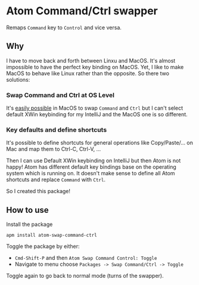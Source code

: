 # Atom Command/Ctrl swapper

Remaps `Command` key to `Control` and vice versa.

## Why ##

I have to move back and forth between Linxu and MacOS. It's almost
impossible to have the perfect key binding on MacOS. Yet, I like to make MacOS
to behave like Linux rather than the opposite. So there two solutions:

### Swap Command and Ctrl at OS Level

It's [easily possible](https://superuser.com/questions/250611/mac-os-change-command-to-control-key)
in MacOS to swap `Command` and `Ctrl` but I can't select
default XWin keybinding for my IntelliJ and the MacOS one is so different.

### Key defaults and define shortcuts

It's possible to define shortcuts for general operations like
Copy/Paste/... on Mac and map them to Ctrl-C, Ctrl-V, ...

Then I can use Default XWin keybinding on IntelliJ but then
Atom is not happy! Atom has different default key bindings base
on the operating system which is running on. It doesn't make sense
to define all Atom shortcuts and replace `Command` with `Ctrl`.

So I created this package!

## How to use

Install the package

```
apm install atom-swap-command-ctrl
```

Toggle the package by either:

- `Cmd-Shift-P` and then `Atom Swap Command Control: Toggle`
- Navigate to menu choose `Packages -> Swap Command/Ctrl -> Toggle`

Toggle again to go back to normal mode (turns of the swapper).
